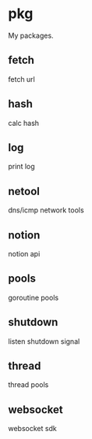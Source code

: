 # pkg

My packages.

## fetch

fetch url

## hash

calc hash

## log

print log

## netool

dns/icmp network tools

## notion

notion api

## pools

goroutine pools

## shutdown

listen shutdown signal

## thread

thread pools

## websocket

websocket sdk
